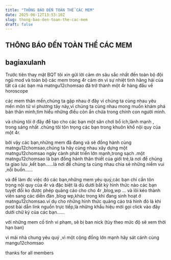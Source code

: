 ```yaml
---
title: "THÔNG BÁO ĐẾN TOÀN THỂ CÁC MEM"
date: 2025-06-12T13:53:10Z
slug: thong-bao-den-toan-the-cac-mem
draft: false
---
```


## THÔNG BÁO ĐẾN TOÀN THỂ CÁC MEM

## bagiaxulanh

Trước tiên thay mặt BQT tôi xin gửi lời cảm ơn sâu sắc nhất đến toàn bộ đội ngũ mod và toàn bộ các mem trong 4r  cảm ơn vì sự nhiệt tình hăng hái của tất cả các bạn mà matngu12chomsao đã trở thành một 4r hàng đầu về horoscope 
 
các mem thân mến,chúng ta gặp nhau ở đây vì chúng ta cùng nhau yêu mến môn tử vi phương tây này,vì chúng ta cùng nhau mong muốn khám phá bản thân mình,tìm hiểu những điều còn ẩn chứa trong chính con người mình.
 
và chúng tôi ở đây để tạo cho các bạn một sân chơi bổ ích,lành mạnh , trong sáng nhất .chúng tôi tôn trọng các bạn trong khuôn khổ nội quy của một 4r.
 
bởi vậy các bạn,những mem đã đang và sẽ đồng hành cùng matngu12chomsao,chúng ta hãy cùng nhau xây dựng một matngu12chomsao ngày cành phát triển lớn mạnh,trong sạch .một matngu12chomsao là bạn đồng hành thân thiết của giới trẻ,là nơi để chúng ta giao lưu ,kết bạn......là nơi để chúng ta cùng nhau chia sẻ những niềm vui ,nỗi buồn......
 
và để làm đc việc đó các bạn,những mem yêu quý,các bạn chỉ cần tôn trọng nội quy của 4r và đặc biệt là dù dưới bất kỳ hình thức nào các bạn tuyệt đối ko được phép quảng cáo cho cho 4r ,blog,wp ... và lôi kéo thành viên sang các diễn đàn ,blog wp,khác trong khi đang sinh hoạt ở matngu12chomsao.ví dụ cho những hình thức quảng cáo trá hình đó là khi post bài dẫn link nguồn trực tiếp,là những khẩu hiệu mời gọi click vào đây dưới chữ ký của các bạn......
 
 
với những mem cố tình vi phạm, sẽ bị ban nick (tùy theo mức độ sẽ xem thời hạn ban)
 
vì mái nhà chung yêu quý ,vì một cộng đồng lớn mạnh hãy sát cánh cùng mangu12chomsao 
 
 
thanks for all members